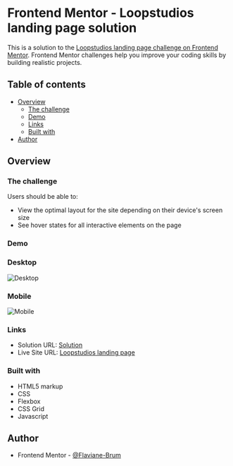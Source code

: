 # Frontend Mentor - Loopstudios landing page solution

This is a solution to the [Loopstudios landing page challenge on Frontend Mentor](https://www.frontendmentor.io/challenges/loopstudios-landing-page-N88J5Onjw). Frontend Mentor challenges help you improve your coding skills by building realistic projects.

## Table of contents

- [Overview](#overview)
  - [The challenge](#the-challenge)
  - [Demo](#screenshot)
  - [Links](#links)
  - [Built with](#built-with)
- [Author](#author)

## Overview

### The challenge

Users should be able to:

- View the optimal layout for the site depending on their device's screen size
- See hover states for all interactive elements on the page

### Demo

### Desktop

![Desktop](./screens/desktop.gif)

### Mobile

![Mobile](./screens/mobile.gif)

### Links

- Solution URL: [Solution ](#)
- Live Site URL: [Loopstudios landing page](#)

### Built with

- HTML5 markup
- CSS
- Flexbox
- CSS Grid
- Javascript

## Author

- Frontend Mentor - [@Flaviane-Brum
  ](https://www.frontendmentor.io/profile/Flaviane-Brum)
